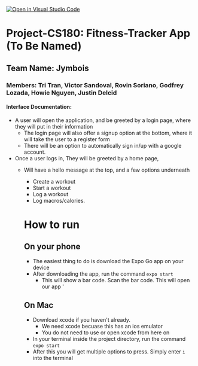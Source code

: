 [![Open in Visual Studio Code](https://classroom.github.com/assets/open-in-vscode-718a45dd9cf7e7f842a935f5ebbe5719a5e09af4491e668f4dbf3b35d5cca122.svg)](https://classroom.github.com/online_ide?assignment_repo_id=10837676&assignment_repo_type=AssignmentRepo)
# Project-CS180: Fitness-Tracker App (To Be Named)
## Team Name: Jymbois
### Members: Tri Tran, Victor Sandoval, Rovin Soriano, Godfrey Lozada, Howie Nguyen, Justin Delcid

#### Interface Documentation:
- A user will open the application, and be greeted by a login page, where they will put in their information
  - The login page will also offer a signup option at the bottom, where it will take the user to a register form
  - There will be an option to automatically sign in/up with a google account.
- Once a user logs in, They will be greeted by a home page,
  - Will have a hello message at the top, and a few options underneath
    - Create a workout
    - Start a workout
    - Log a workout
    - Log macros/calories.

    # How to run 
    ## On your phone
    - The easiest thing to do is download the Expo Go app on your device
    - After downloading the app, run the command ```expo start``` 
      - This will show a bar code. Scan the bar code. This will open our app '

    ## On Mac 
    - Download xcode if you haven't already. 
      - We need xcode becuase this has an ios emulator
      - You do not need to use or open xcode from here on
    - In your terminal inside the project directory, run the command ```expo start```
    - After this you will get multiple options to press. Simply enter ```i``` into the terminal
